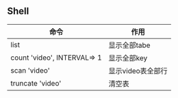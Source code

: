 ## Shell
|命令                           | 作用                       |
|-------------------------------|----------------------------|
list                            |显示全部tabe
count 'video', INTERVAL=> 1     |显示全部key
scan 'video'                    |显示video表全部行
truncate 'video'                |清空表